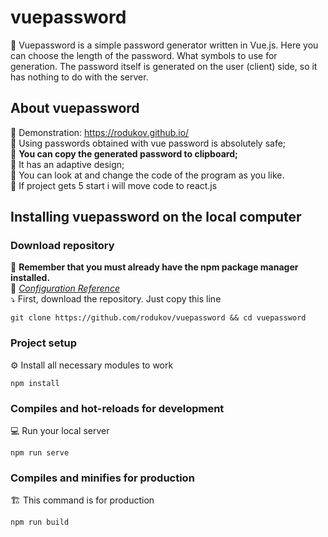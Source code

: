 # vuepassword

🔻 Vuepassword is a simple password generator written in Vue.js. Here you can choose the length of the password. What symbols to use for generation. The password itself is generated on the user (client) side, so it has nothing to do with the server.

## About vuepassword
🔺 Demonstration: https://rodukov.github.io/<br>
🔺 Using passwords obtained with vue password is absolutely safe;<br>
🔺 <strong>You can copy the generated password to clipboard;</strong><br>
🔺 It has an adaptive design;<br>
🔺 You can look at and change the code of the program as you like.<br>
🔺 If project gets 5 start i will move code to react.js

## Installing vuepassword on the local computer
### Download repository
📌 <strong>Remember that you must already have the npm package manager installed.</strong><br>
📌 <i>[Configuration Reference](https://cli.vuejs.org/config/)</i><br>
⤵️ First, download the repository. Just copy this line
```
git clone https://github.com/rodukov/vuepassword && cd vuepassword
```

### Project setup
⚙️ Install all necessary modules to work
```
npm install
```

### Compiles and hot-reloads for development
💻 Run your local server
```
npm run serve
```

### Compiles and minifies for production
🏗 This command is for production
```
npm run build
```

